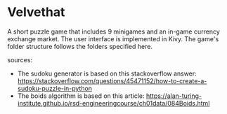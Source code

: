 # Velvethat
A short puzzle game that includes 9 minigames and an in-game currency exchange market. The user interface is implemented in Kivy.
The game's folder structure follows the folders specified here.

sources:
* The sudoku generator is based on this stackoverflow answer: https://stackoverflow.com/questions/45471152/how-to-create-a-sudoku-puzzle-in-python
* The boids algorithm is based on this article: https://alan-turing-institute.github.io/rsd-engineeringcourse/ch01data/084Boids.html
